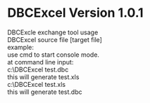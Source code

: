 # DBCExcel Version 1.0.1
DBCExcle exchange tool usage <br>
DBCExcel source file [target file] <br>
example:<br>
use cmd to start console mode.<br>
at command line input:<br>
c:\DBCExcel test.dbc<br>
this will generate test.xls<br>
c:\DBCExcel test.xls<br>
this will generate test.dbc


